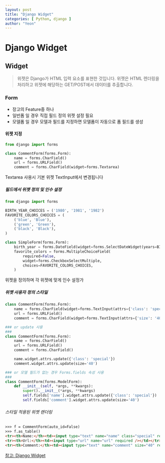 ```yaml
---
layout: post
title: "Django Widget"
categories: [ Python, django ]
author: "Yeon"
---
```


# Django Widget

## Widget
> 위젯은 Django가 HTML 입력 요소를 표현한 것입니다. 위젯은 HTML 렌더링을 처리하고 위젯에 해당하는 GET/POST에서 데이터를 추출합니다.

### Form
- 장고의 Feature중 하나
- 일반폼 일 경우 직접 필드 정의 위젯 설정 필요
- 모델폼 일 경우 모델과 필드를 지정하면 모델폼이 자동으로 폼 필드를 생성

#### 위젯 지정
```python
from django import forms

class CommentForm(forms.Form):
    name = forms.CharField()
    url = forms.URLField()
    comment = forms.CharField(widget=forms.Textarea)
```
Textarea 사용시 기본 위젯 TextInput에서 변경됩니다


##### 필드에서 위젯 정의 및 인수 설정
```python
from django import forms

BIRTH_YEAR_CHOICES = ('1980', '1981', '1982')
FAVORITE_COLORS_CHOICES = (
    ('blue', 'Blue'),
    ('green', 'Green'),
    ('black', 'Black'),
)

class SimpleForm(forms.Form):
    birth_year = forms.DateField(widget=forms.SelectDateWidget(years=BIRTH_YEAR_CHOICES))
    favorite_colors = forms.MultipleChoiceField(
        required=False,
        widget=forms.CheckboxSelectMultiple,
        choices=FAVORITE_COLORS_CHOICES,
    )
```
위젯을 정의하며 각 위젯에 맞게 인수 설정가

##### 위젯 사용자 정의 스타일
```python
class CommentForm(forms.Form):
    name = forms.CharField(widget=forms.TextInput(attrs={'class': 'special'}))
    url = forms.URLField()
    comment = forms.CharField(widget=forms.TextInput(attrs={'size': '40'}))

### or update 사용
###
class CommentForm(forms.Form):
    name = forms.CharField()
    url = forms.URLField()
    comment = forms.CharField()

    name.widget.attrs.update({'class': 'special'})
    comment.widget.attrs.update(size='40')

### or 모델 필드가 없는 경우 Forms.fields 속성 사용
###
class CommentForm(forms.ModelForm):
    def __init__(self, *args, **kwargs):
        super().__init__(*args, **kwargs)
        self.fields['name'].widget.attrs.update({'class': 'special'})
        self.fields['comment'].widget.attrs.update(size='40')

```
###### 스타일 적용된 위젯 랜더링
```HTML
>>> f = CommentForm(auto_id=False)
>>> f.as_table()
<tr><th>Name:</th><td><input type="text" name="name" class="special" required /></td></tr>
<tr><th>Url:</th><td><input type="url" name="url" required /></td></tr>
<tr><th>Comment:</th><td><input type="text" name="comment" size="40" required /></td></tr>
```



[참고: Django Widget](https://docs.djangoproject.com/en/2.0/ref/forms/widgets/)